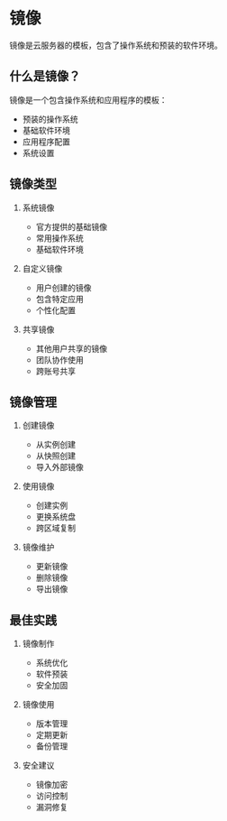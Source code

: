 # 镜像

镜像是云服务器的模板，包含了操作系统和预装的软件环境。

## 什么是镜像？

镜像是一个包含操作系统和应用程序的模板：
- 预装的操作系统
- 基础软件环境
- 应用程序配置
- 系统设置

## 镜像类型

1. 系统镜像
   - 官方提供的基础镜像
   - 常用操作系统
   - 基础软件环境

2. 自定义镜像
   - 用户创建的镜像
   - 包含特定应用
   - 个性化配置

3. 共享镜像
   - 其他用户共享的镜像
   - 团队协作使用
   - 跨账号共享

## 镜像管理

1. 创建镜像
   - 从实例创建
   - 从快照创建
   - 导入外部镜像

2. 使用镜像
   - 创建实例
   - 更换系统盘
   - 跨区域复制

3. 镜像维护
   - 更新镜像
   - 删除镜像
   - 导出镜像

## 最佳实践

1. 镜像制作
   - 系统优化
   - 软件预装
   - 安全加固

2. 镜像使用
   - 版本管理
   - 定期更新
   - 备份管理

3. 安全建议
   - 镜像加密
   - 访问控制
   - 漏洞修复 